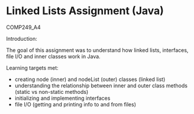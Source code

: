 # Linked Lists Assignment (Java)

COMP249_A4

Introduction:

The goal of this assignment was to understand how linked lists, interfaces, file I/O and inner classes work in Java.

Learning targets met:

- creating node (inner) and nodeList (outer) classes (linked list)
- understanding the relationship between inner and outer class methods (static vs non-static methods)
- initializing and implementing interfaces
- file I/O (getting and printing info to and from files)
